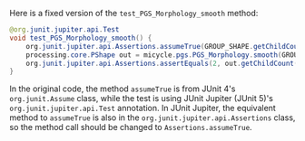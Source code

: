 Here is a fixed version of the `test_PGS_Morphology_smooth` method:
```java
@org.junit.jupiter.api.Test
void test_PGS_Morphology_smooth() {
    org.junit.jupiter.api.Assertions.assumeTrue(GROUP_SHAPE.getChildCount() == 2);
    processing.core.PShape out = micycle.pgs.PGS_Morphology.smooth(GROUP_SHAPE, 0.5);
    org.junit.jupiter.api.Assertions.assertEquals(2, out.getChildCount());
}
```
In the original code, the method `assumeTrue` is from JUnit 4's `org.junit.Assume` class, while the test is using JUnit Jupiter (JUnit 5)'s `org.junit.jupiter.api.Test` annotation. In JUnit Jupiter, the equivalent method to `assumeTrue` is also in the `org.junit.jupiter.api.Assertions` class, so the method call should be changed to `Assertions.assumeTrue`.